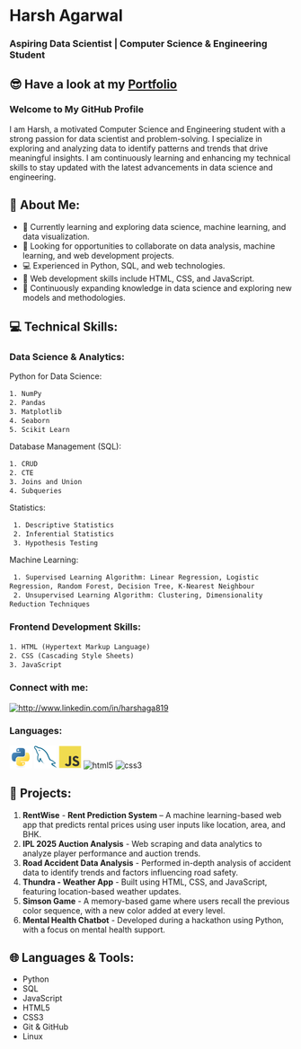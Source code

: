 # Harsh Agarwal

### Aspiring Data Scientist | Computer Science & Engineering Student

## 😎 Have a look at my <a href="https://harshhub.netlify.app/" target="_blank">Portfolio<a/>

### Welcome to My GitHub Profile

I am Harsh, a motivated Computer Science and Engineering student with a strong passion for data scientist and problem-solving. I specialize in exploring and analyzing data to identify patterns and trends that drive meaningful insights. I am continuously learning and enhancing my technical skills to stay updated with the latest advancements in data science and engineering.

## 🔗 About Me:

- 🌱 Currently learning and exploring data science, machine learning, and data visualization.
- 🤝 Looking for opportunities to collaborate on data analysis, machine learning, and web development projects.
- 💻 Experienced in Python, SQL, and web technologies.
- 🎨 Web development skills include HTML, CSS, and JavaScript.
- 🧠 Continuously expanding knowledge in data science and exploring new models and methodologies.

## 💻 Technical Skills:

### **Data Science & Analytics:**

Python for Data Science: 

    1. NumPy      
    2. Pandas       
    3. Matplotlib      
    4. Seaborn      
    5. Scikit Learn      

Database Management (SQL):
        
    1. CRUD
    2. CTE                 
    3. Joins and Union       
    4. Subqueries

Statistics:

     1. Descriptive Statistics      
     2. Inferential Statistics            
     3. Hypothesis Testing
      
Machine Learning:

     1. Supervised Learning Algorithm: Linear Regression, Logistic Regression, Random Forest, Decision Tree, K-Nearest Neighbour
     2. Unsupervised Learning Algorithm: Clustering, Dimensionality Reduction Techniques


### **Frontend Development Skills:** 

    1. HTML (Hypertext Markup Language)         
    2. CSS (Cascading Style Sheets)        
    3. JavaScript  

<h3 align="left">Connect with me:</h3>
<p align="left">
<a href="http://www.linkedin.com/in/harshaga819" target="blank"><img align="center" src="https://raw.githubusercontent.com/rahuldkjain/github-profile-readme-generator/master/src/images/icons/Social/linked-in-alt.svg" alt="http://www.linkedin.com/in/harshaga819" height="30" width="40" /></a>

</p>
<h3 align="left">Languages: </h3>

<p align="left">
    <img src="https://raw.githubusercontent.com/devicons/devicon/master/icons/python/python-original.svg" alt="python" width="40" height="40"/>
    <img src="https://raw.githubusercontent.com/devicons/devicon/master/icons/mysql/mysql-original.svg" alt="sql" width="40" height="40"/>
  <img src="https://raw.githubusercontent.com/devicons/devicon/master/icons/javascript/javascript-original.svg" alt="javascript" width="40" height="40"/>
  <img width="40" height="40" src="https://user-images.githubusercontent.com/77038661/126056320-83821049-beec-4f4b-ae1b-cfa2697f6eca.png" alt="html5" />
  <img width="40" height="40" src="https://user-images.githubusercontent.com/77038661/126056387-2f04d5ca-4f92-4fd1-b0e7-aa923436afb8.png" alt="css3" />
    


</p>

## 🚀 Projects:

1. **RentWise** - **Rent Prediction System** – A machine learning-based web app that predicts rental prices using user inputs like location, area, and BHK.
2. **IPL 2025 Auction Analysis** - Web scraping and data analytics to analyze player performance and auction trends.
3. **Road Accident Data Analysis** - Performed in-depth analysis of accident data to identify trends and factors influencing road safety.
4. **Thundra - Weather App** - Built using HTML, CSS, and JavaScript, featuring location-based weather updates.
5. **Simson Game** - A memory-based game where users recall the previous color sequence, with a new color added at every level.
6. **Mental Health Chatbot** - Developed during a hackathon using Python, with a focus on mental health support.

## 🌐 Languages & Tools:

- Python
- SQL
- JavaScript
- HTML5
- CSS3
- Git & GitHub
- Linux
